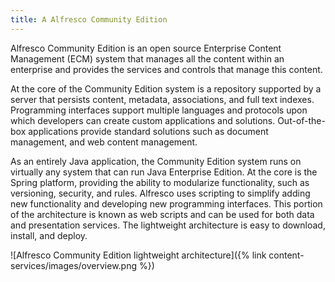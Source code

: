 ```yaml
---
title: A Alfresco Community Edition
---
```


Alfresco Community Edition is an open source Enterprise Content Management (ECM) system that manages all the content within an enterprise and provides the services and controls that manage this content.

At the core of the Community Edition system is a repository supported by a server that persists content, metadata, associations, and full text indexes. Programming interfaces support multiple languages and protocols upon which developers can create custom applications and solutions. Out-of-the-box applications provide standard solutions such as document management, and web content management.

As an entirely Java application, the Community Edition system runs on virtually any system that can run Java Enterprise Edition. At the core is the Spring platform, providing the ability to modularize functionality, such as versioning, security, and rules. Alfresco uses scripting to simplify adding new functionality and developing new programming interfaces. This portion of the architecture is known as web scripts and can be used for both data and presentation services. The lightweight architecture is easy to download, install, and deploy.

![Alfresco Community Edition lightweight architecture]({% link content-services/images/overview.png %})
